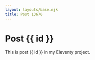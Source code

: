 ```yaml
---
layout: layouts/base.njk
title: Post 13670
---
```


# Post {{ id }}

This is post {{ id }} in my Eleventy project.
